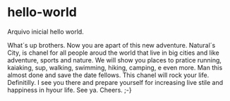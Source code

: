 # hello-world
Arquivo inicial hello world.

What´s up brothers. Now you are apart of this new adventure.
Natural´s City, is chanel for all people aroud the world that live in big cities and like adventure, sports and nature.
We will show you places to pratice running, kaiaking, sup, walking, swimming, hiking, camping, e even more.
Man this almost done and save the date fellows.
This chanel will rock your life. Definitilly.
I see you there and prepare yourself for increasing live stile and happiness in hyour life.
See ya. Cheers.
;-}
